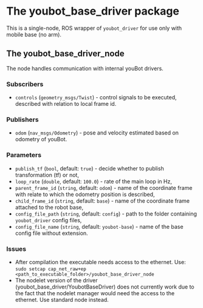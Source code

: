 # The youbot_base_driver package

This is a single-node, ROS wrapper of `youbot_driver` for use only with mobile base (no arm). 

## The youbot_base_driver_node 
The node handles communication with internal youBot drivers.

### Subscribers
- `controls` (`geometry_msgs/Twist`) - control signals to be executed, described with relation to local frame id.

### Publishers
- `odom` (`nav_msgs/Odometry`) - pose and velocity estimated based on odometry of youBot.

### Parameters
- `publish_tf` (`bool`, default: `true`) - decide whether to publish transformation (tf) or not,
- `loop_rate` (`double`, default: `100.0`) - rate of the main loop in Hz,
- `parent_frame_id` (`string`, default: `odom`) - name of the coordinate frame with relate to which the odometry position is described,
- `child_frame_id` (`string`, default: `base`) - name of the coordinate frame attached to the robot base,
- `config_file_path` (`string`, default: `config`) - path to the folder containing `youbot_driver` config files,
- `config_file_name` (`string`, default: `youbot-base`) - name of the base config file without extension.

### Issues
- After compilation the executable needs access to the ethernet. Use: `sudo setcap cap_net_raw+ep <path_to_executable_folder>/youbot_base_driver_node`
- The nodelet version of the driver (youbot_base_driver/YoubotBaseDriver) does not currently work due to the fact that the nodelet manager would need the access to the ethernet. Use standard node instead.

